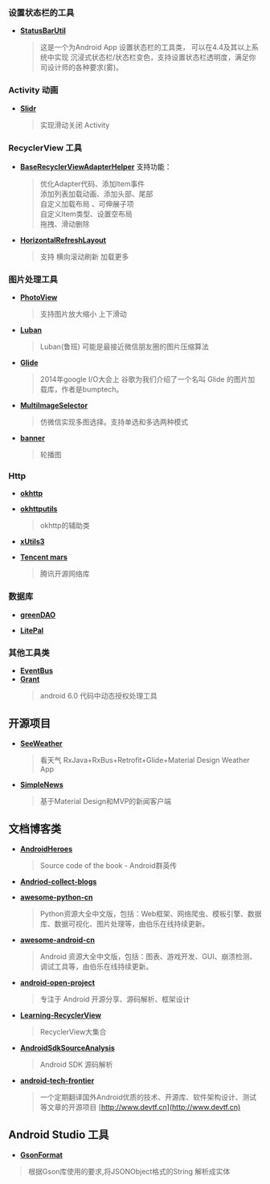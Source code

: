 
### 设置状态栏的工具  ###
- [**StatusBarUtil**](https://github.com/laobie/StatusBarUtil "StatusBarUtil")   
	>这是一个为Android App 设置状态栏的工具类， 可以在4.4及其以上系统中实现 沉浸式状态栏/状态栏变色，支持设置状态栏透明度，满足你司设计师的各种要求(雾)。


### Activity 动画  ###
- [**Slidr**](https://github.com/r0adkll/Slidr)
	>实现滑动关闭 Activity


### RecyclerView 工具 ###
- [**BaseRecyclerViewAdapterHelper**](https://github.com/CymChad/BaseRecyclerViewAdapterHelper) 支持功能：
	>优化Adapter代码、添加Item事件   
	>添加列表加载动画、添加头部、尾部   
	>自定义加载布局 、可伸展子项   
	>自定义Item类型、设置空布局   
	>拖拽、滑动删除   
- [**HorizontalRefreshLayout**](https://github.com/29995270/HorizontalRefreshLayout)   
	>支持 横向滚动刷新 加载更多

### 图片处理工具 ###
- [**PhotoView**](https://github.com/chrisbanes/PhotoView)    
	> 支持图片放大缩小 上下滑动   

- [**Luban**](https://github.com/Curzibn/Luban)
	> Luban(鲁班) 可能是最接近微信朋友圈的图片压缩算法 

- [**Glide**](https://github.com/bumptech/glide)
	>2014年google I/O大会上 谷歌为我们介绍了一个名叫 Glide 的图片加载库，作者是bumptech。

- [**MultiImageSelector**](https://github.com/lovetuzitong/MultiImageSelector)
	> 仿微信实现多图选择。支持单选和多选两种模式

- [**banner**](https://github.com/youth5201314/banner)
	> 轮播图


### Http ###
- [**okhttp**](https://github.com/square/okhttp)

- [**okhttputils**](https://github.com/hongyangAndroid/okhttputils)
	> okhttp的辅助类

- [**xUtils3**](https://github.com/wyouflf/xUtils3)

- [**Tencent mars**](https://github.com/Tencent/mars#mars_cn)
	> 腾讯开源网络库

### 数据库 ###
- [**greenDAO**](https://github.com/greenrobot/greenDAO)

- [**LitePal**](https://github.com/LitePalFramework/LitePal)



### 其他工具类 ###
- [**EventBus**](https://github.com/greenrobot/EventBus)
- [**Grant**](https://github.com/anthonycr/Grant)
	> android 6.0 代码中动态授权处理工具


## 开源项目 ##
- [**SeeWeather**](https://github.com/xcc3641/SeeWeather) 
	> 看天气 RxJava+RxBus+Retrofit+Glide+Material Design Weather App
- [**SimpleNews**](https://github.com/liuling07/SimpleNews)
	> 基于Material Design和MVP的新闻客户端

## 文档博客类 ##
- [**AndroidHeroes**](https://github.com/xuyisheng/AndroidHeroes)
	> Source code of the book - Android群英传

- [**Andriod-collect-blogs**](https://github.com/ZQiang94/Andriod-collect-blogs)
- [**awesome-python-cn**](https://github.com/jobbole/awesome-python-cn)
	>Python资源大全中文版，包括：Web框架、网络爬虫、模板引擎、数据库、数据可视化、图片处理等，由伯乐在线持续更新。
- [**awesome-android-cn**](https://github.com/jobbole/awesome-android-cn)
	>Android 资源大全中文版，包括：图表、游戏开发、GUI、崩溃检测、调试工具等，由伯乐在线持续更新。
- [**android-open-project**](https://github.com/Trinea/android-open-project)
	> 专注于 Android 开源分享、源码解析、框架设计
- [**Learning-RecyclerView**](https://github.com/CameloeAnthony/Learning-RecyclerView)
	> RecyclerView大集合
- [**AndroidSdkSourceAnalysis**](https://github.com/LittleFriendsGroup/AndroidSdkSourceAnalysis)
	> Android SDK 源码解析
- [**android-tech-frontier**](https://github.com/hehonghui/android-tech-frontier)
	> 一个定期翻译国外Android优质的技术、开源库、软件架构设计、测试等文章的开源项目 [http://www.devtf.cn](http://www.devtf.cn)








## Android Studio 工具 ##
- [**GsonFormat**](https://github.com/zzz40500/GsonFormat)   
>根据Gson库使用的要求,将JSONObject格式的String 解析成实体